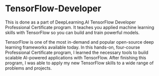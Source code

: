 # TensorFlow-Developer

This is done as a part of DeepLearning.AI TensorFlow Developer Professional Certificate program. It teaches you applied machine learning skills with TensorFlow so you can build and train powerful models. 

TensorFlow is one of the most in-demand and popular open-source deep learning frameworks available today. In this hands-on, four-course Professional Certificate program, I learned the necessary tools to build scalable AI-powered applications with TensorFlow. After finishing this program, I was able to apply my new TensorFlow skills to a wide range of problems and projects.
